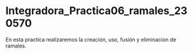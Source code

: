# Integradora_Practica06_ramales_230570

 En esta practica realizaremos la creación, uso, fusión y eliminacion de ramales.
